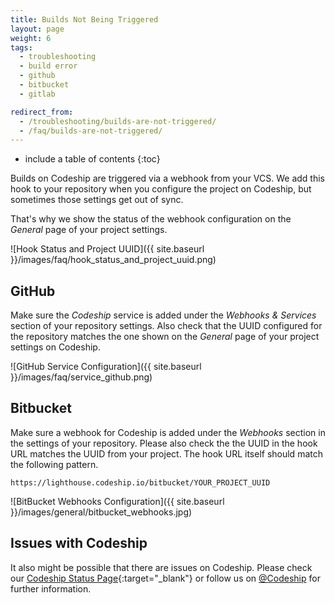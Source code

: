 ```yaml
---
title: Builds Not Being Triggered
layout: page
weight: 6
tags:
  - troubleshooting
  - build error
  - github
  - bitbucket
  - gitlab

redirect_from:
  - /troubleshooting/builds-are-not-triggered/
  - /faq/builds-are-not-triggered/
---
```


* include a table of contents
{:toc}

Builds on Codeship are triggered via a webhook from your VCS. We add this hook to your repository when you configure the project on Codeship, but sometimes those settings get out of sync.

That's why we show the status of the webhook configuration on the _General_ page of your project settings.

![Hook Status and Project UUID]({{ site.baseurl }}/images/faq/hook_status_and_project_uuid.png)

## GitHub

Make sure the _Codeship_ service is added under the _Webhooks & Services_ section of your repository settings. Also check that the UUID configured for the repository matches the one shown on the _General_ page of your project settings on Codeship.

![GitHub Service Configuration]({{ site.baseurl }}/images/faq/service_github.png)

## Bitbucket

Make sure a webhook for Codeship is added under the _Webhooks_ section in the settings of your repository. Please also check the the UUID in the hook URL matches the UUID from your project. The hook URL itself should match the following pattern.

```
https://lighthouse.codeship.io/bitbucket/YOUR_PROJECT_UUID
```

![BitBucket Webhooks Configuration]({{ site.baseurl }}/images/general/bitbucket_webhooks.jpg)

## Issues with Codeship

It also might be possible that there are issues on Codeship. Please check our [Codeship Status Page](http://codeshipstatus.com){:target="_blank"} or follow us on [@Codeship](https://twitter.com/codeship) for further information.
